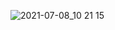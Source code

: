 ![2021-07-08_10 21 15](https://user-images.githubusercontent.com/57847892/124854478-f79b9d00-dfd9-11eb-9885-35eb01464f0c.png)
